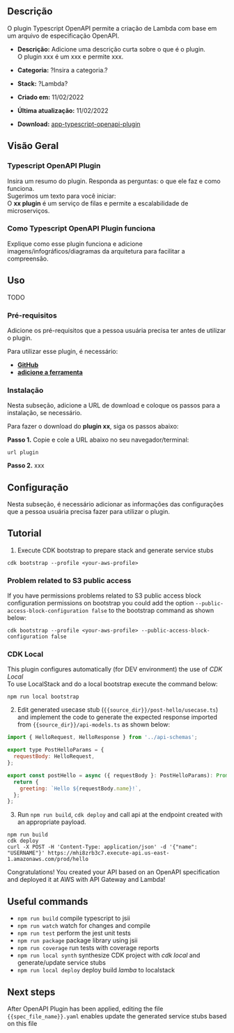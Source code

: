 ## Descrição
O plugin Typescript OpenAPI permite a criação de Lambda com base em um arquivo de especificação OpenAPI.

- **Descrição:** Adicione uma descrição curta sobre o que é o plugin.  
  O plugin xxx é um xxx e permite xxx.

- **Categoria:** ?Insira a categoria.?
- **Stack:** ?Lambda?
- **Criado em:** 11/02/2022
- **Última atualização:** 11/02/2022
- **Download:** [app-typescript-openapi-plugin](https://github.com/stack-spot/app-typescript-openapi-plugin)

## Visão Geral
### Typescript OpenAPI Plugin
Insira um resumo do plugin. Responda as perguntas: o que ele faz e como funciona.  
Sugerimos um texto para você iniciar:  
O **xx plugin** é um serviço de filas e permite a escalabilidade de microserviços.

### Como Typescript OpenAPI Plugin funciona
Explique como esse plugin funciona e adicione imagens/infográficos/diagramas da arquitetura para facilitar a compreensão.

## Uso
TODO  

### Pré-requisitos
Adicione os pré-requisitos que a pessoa usuária precisa ter antes de utilizar o plugin.

Para utilizar esse plugin, é necessário:
- [**GitHub**](www.github.com)
- [**adicione a ferramenta**](Link.com)

### Instalação
Nesta subseção, adicione a URL de download e coloque os passos para a instalação, se necessário.

Para fazer o download do **plugin xx**, siga os passos abaixo:

**Passo 1.** Copie e cole a URL abaixo no seu navegador/terminal:
```
url plugin
```
**Passo 2.** xxx

## Configuração
Nesta subseção, é necessário adicionar as informações das configurações que a pessoa usuária precisa fazer para utilizar o plugin.

## Tutorial

1. Execute CDK bootstrap to prepare stack and generate service stubs  
```
cdk bootstrap --profile <your-aws-profile>
```

### Problem related to S3 public access
If you have permissions problems related to S3 public access block configuration permissions on bootstrap you could add the option `--public-access-block-configuration false` to the bootstrap command as shown below:  
```
cdk bootstrap --profile <your-aws-profile> --public-access-block-configuration false
```

### CDK Local
This plugin configures automatically (for DEV environment) the use of _CDK Local_  
To use LocalStack and do a local bootstrap execute the command below:  
```
npm run local bootstrap
```

2. Edit generated usecase stub (`{{source_dir}}/post-hello/usecase.ts`) and implement the code to generate the expected response imported from `{{source_dir}}/api-models.ts` as shown below:  
```javascript
import { HelloRequest, HelloResponse } from '../api-schemas';

export type PostHelloParams = {
  requestBody: HelloRequest,
};

export const postHello = async ({ requestBody }: PostHelloParams): Promise<HelloResponse> => {
  return {
    greeting: `Hello ${requestBody.name}!`,
  };
};
```

3. Run `npm run build`, `cdk deploy` and call api at the endpoint created with an appropriate payload.

```
npm run build
cdk deploy
curl -X POST -H 'Content-Type: application/json' -d '{"name": "USERNAME"}' https://mhi8zrb3c7.execute-api.us-east-1.amazonaws.com/prod/hello
```

Congratulations! You created your API based on an OpenAPI specification and deployed it at AWS with API Gateway and Lambda!

## Useful commands

- `npm run build` compile typescript to jsii
- `npm run watch` watch for changes and compile
- `npm run test` perform the jest unit tests
- `npm run package` package library using jsii
- `npm run coverage` run tests with coverage reports
- `npm run local synth` synthesize CDK project with _cdk local_ and generate/update service stubs
- `npm run local deploy` deploy build _lamba_ to localstack

## Next steps

After OpenAPI Plugin has been applied, editing the file `{{spec_file_name}}.yaml` enables update the generated service stubs based on this file  

